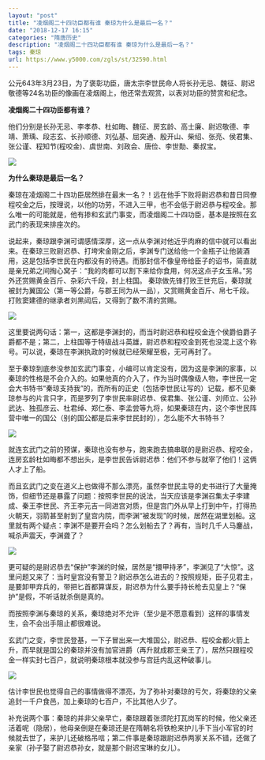 ```yaml
---
layout: "post"
title: "凌烟阁二十四功臣都有谁 秦琼为什么是最后一名？"
date: "2018-12-17 16:15"
categories: "隋唐历史"
description: "凌烟阁二十四功臣都有谁 秦琼为什么是最后一名？"
tags: 秦琼
url: https://www.y5000.com/zgls/st/32590.html
---
```






公元643年3月23日，为了褒彰功臣，唐太宗李世民命人将长孙无忌、魏征、尉迟敬德等24名功臣的像画在凌烟阁上，他还常去观赏，以表对功臣的赞赏和纪念。

**凌烟阁二十四功臣都有谁？**

他们分别是长孙无忌、李孝恭、杜如晦、魏征、房玄龄、高士廉、尉迟敬德、李靖、萧瑀、段志玄、长孙顺德、刘弘基、屈突通、殷开山、柴绍、张亮、侯君集、张公谨、程知节(程咬金)、虞世南、刘政会、唐俭、李世勣、秦叔宝。

![](https://img.y5000.com/uploads/allimg/180907/1554363295-0.jpg)

**为什么秦琼是最后一名？**

秦琼在凌烟阁二十四功臣居然排在最末一名？！远在他手下败将尉迟恭和昔日同僚程咬金之后，按理说，以他的功劳，不进入三甲，也不会低于尉迟恭与程咬金。那么唯一的可能就是，他有掺和玄武门事变，而凌烟阁二十四功臣，基本是按照在玄武门的表现来排座次的。

说起来，秦琼跟李渊可谓感情深厚，这一点从李渊对他近乎肉麻的信中就可以看出来。在秦琼三败尉迟恭、打垮宋金刚之后，李渊专门送给他一个金瓶子让他装酒用，这是包括李世民在内都没有的待遇。而那封信不像皇帝给臣子的诏书，简直就是亲兄弟之间掏心窝子：“我的肉都可以割下来给你食用，何况这点子女玉帛。”另外还赏赐黄金百斤、杂彩六千段，封上柱国。
秦琼做先锋打败王世充后，秦琼就被封为翼国公（第一等公爵，与郡王同为从一品），又赏赐黄金百斤、帛七千段。 打败窦建德的继承者刘黑闼后，又得到了数不清的赏赐。

![](https://img.y5000.com/uploads/allimg/180907/1554363b7-1.jpg)

这里要说两句话：第一，这都是李渊封的，而当时尉迟恭和程咬金连个侯爵伯爵子爵都不是；第二，上柱国等于特级战斗英雄，尉迟恭和程咬金到死也没混上这个称号。可以说，秦琼在李渊执政的时候就已经荣耀至极，无可再封了。

至于秦琼到底参没参加玄武门事变，小编可以肯定没有，因为这是李渊的家事，以秦琼的性格是不会介入的。如果他真的介入了，作为当时偶像级人物，李世民一定会大书特书“秦琼支持我”的，而所有的正史（包括李世民让写的）记载，都不见秦琼参与的片言只字，而是罗列了李世民率尉迟恭、侯君集、张公谨、刘师立、公孙武达、独孤彦云、杜君绰、郑仁泰、李孟尝等九将，如果秦琼在内，这个李世民阵营中唯一的国公（别的国公都是后来李世民封的），怎么能不大书特书？

![](https://img.y5000.com/uploads/allimg/180907/16063W294-0.jpg)

就连玄武门之前的预谋，秦琼也没有参与，跑来跑去搞串联的是尉迟恭、程咬金，连房玄龄杜如晦都不想出头，是李世民告诉尉迟恭：他们不参与就宰了他们！这俩人才上了船。

而且玄武门之变在道义上也做得不那么漂亮，虽然李世民主导的史书进行了大量掩饰，但细节还是暴露了问题：按照李世民的说法，当天应该是李渊召集太子李建成、秦王李世民、齐王李元吉一同进宫对质，但是宫门外从早上打到中午，打得热火朝天，羽箭甚至射到了皇宫内院，而李渊“被发现”的时候，居然在湖里划船。这里就有两个疑点：李渊不是要开会吗？怎么划船去了？再有，当时几千人马鏖战，喊杀声震天，李渊聋了？

![](https://img.y5000.com/uploads/allimg/180907/15543B3B-3.jpg)

更可疑的是尉迟恭去“保护”李渊的时候，居然是“擐甲持矛”，李渊见了“大惊”。这里问题又来了：当时皇宫没有警卫？尉迟恭怎么进去的？按照规矩，臣子见君主，是要卸甲弃兵的，带把匕首都算谋反，尉迟恭为什么要手持长枪去见皇上？“保护”是假，不听话就杀倒是真的。

而按照李渊与秦琼的关系，秦琼绝对不允许（至少是不愿意看到）这样的事情发生，会不会出手阻止都很难说。

玄武门之变，李世民登基，一下子冒出来一大堆国公，尉迟恭、程咬金都火箭上升，而早就是国公的秦琼并没有加官进爵（再升就成郡王亲王了），居然只跟程咬金一样实封七百户，就说明秦琼根本就没参与宫廷内乱这种破事儿。

![](https://img.y5000.com/uploads/allimg/180907/15543A046-4.jpg)

估计李世民也觉得自己的事情做得不漂亮，为了弥补对秦琼的亏欠，将秦琼的父亲追封一千户食邑，加上秦琼的七百户，不比其他人少了。

补充说两个事：秦琼的并非父亲早亡，秦琼跟着张须陀打瓦岗军的时候，他父亲还活着呢（隐居），他母亲倒是在秦琼还是在隋朝名将铁枪来护儿手下当小军官的时候就去世了，来护儿还破格吊唁；第二件事是秦琼跟尉迟恭两家关系不错，还做了亲家（孙子娶了尉迟恭孙女，就是那个尉迟宝琳的女儿）。

